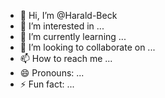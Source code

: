 - 👋 Hi, I’m @Harald-Beck
- 👀 I’m interested in ...
- 🌱 I’m currently learning ...
- 💞️ I’m looking to collaborate on ...
- 📫 How to reach me ...
- 😄 Pronouns: ...
- ⚡ Fun fact: ...

<!---
Harald-Beck/Harald-Beck is a ✨ special ✨ repository because its `README.md` (this file) appears on your GitHub profile.
You can click the Preview link to take a look at your changes.
--->
